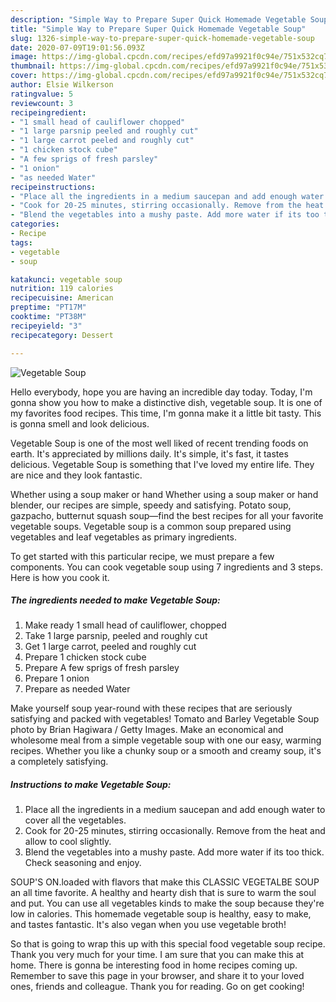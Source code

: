 ```yaml
---
description: "Simple Way to Prepare Super Quick Homemade Vegetable Soup"
title: "Simple Way to Prepare Super Quick Homemade Vegetable Soup"
slug: 1326-simple-way-to-prepare-super-quick-homemade-vegetable-soup
date: 2020-07-09T19:01:56.093Z
image: https://img-global.cpcdn.com/recipes/efd97a9921f0c94e/751x532cq70/vegetable-soup-recipe-main-photo.jpg
thumbnail: https://img-global.cpcdn.com/recipes/efd97a9921f0c94e/751x532cq70/vegetable-soup-recipe-main-photo.jpg
cover: https://img-global.cpcdn.com/recipes/efd97a9921f0c94e/751x532cq70/vegetable-soup-recipe-main-photo.jpg
author: Elsie Wilkerson
ratingvalue: 5
reviewcount: 3
recipeingredient:
- "1 small head of cauliflower chopped"
- "1 large parsnip peeled and roughly cut"
- "1 large carrot peeled and roughly cut"
- "1 chicken stock cube"
- "A few sprigs of fresh parsley"
- "1 onion"
- "as needed Water"
recipeinstructions:
- "Place all the ingredients in a medium saucepan and add enough water to cover all the vegetables."
- "Cook for 20-25 minutes, stirring occasionally. Remove from the heat and allow to cool slightly."
- "Blend the vegetables into a mushy paste. Add more water if its too thick. Check seasoning and enjoy."
categories:
- Recipe
tags:
- vegetable
- soup

katakunci: vegetable soup 
nutrition: 119 calories
recipecuisine: American
preptime: "PT17M"
cooktime: "PT38M"
recipeyield: "3"
recipecategory: Dessert

---
```



![Vegetable Soup](https://img-global.cpcdn.com/recipes/efd97a9921f0c94e/751x532cq70/vegetable-soup-recipe-main-photo.jpg)

Hello everybody, hope you are having an incredible day today. Today, I'm gonna show you how to make a distinctive dish, vegetable soup. It is one of my favorites food recipes. This time, I'm gonna make it a little bit tasty. This is gonna smell and look delicious.

Vegetable Soup is one of the most well liked of recent trending foods on earth. It's appreciated by millions daily. It's simple, it's fast, it tastes delicious. Vegetable Soup is something that I've loved my entire life. They are nice and they look fantastic.

Whether using a soup maker or hand Whether using a soup maker or hand blender, our recipes are simple, speedy and satisfying. Potato soup, gazpacho, butternut squash soup—find the best recipes for all your favorite vegetable soups. Vegetable soup is a common soup prepared using vegetables and leaf vegetables as primary ingredients.


To get started with this particular recipe, we must prepare a few components. You can cook vegetable soup using 7 ingredients and 3 steps. Here is how you cook it.

<!--inarticleads1-->

##### The ingredients needed to make Vegetable Soup:

1. Make ready 1 small head of cauliflower, chopped
1. Take 1 large parsnip, peeled and roughly cut
1. Get 1 large carrot, peeled and roughly cut
1. Prepare 1 chicken stock cube
1. Prepare A few sprigs of fresh parsley
1. Prepare 1 onion
1. Prepare as needed Water


Make yourself soup year-round with these recipes that are seriously satisfying and packed with vegetables! Tomato and Barley Vegetable Soup photo by Brian Hagiwara / Getty Images. Make an economical and wholesome meal from a simple vegetable soup with one our easy, warming recipes. Whether you like a chunky soup or a smooth and creamy soup, it&#39;s a completely satisfying. 

<!--inarticleads2-->

##### Instructions to make Vegetable Soup:

1. Place all the ingredients in a medium saucepan and add enough water to cover all the vegetables.
1. Cook for 20-25 minutes, stirring occasionally. Remove from the heat and allow to cool slightly.
1. Blend the vegetables into a mushy paste. Add more water if its too thick. Check seasoning and enjoy.


SOUP&#39;S ON.loaded with flavors that make this CLASSIC VEGETALBE SOUP an all time favorite. A healthy and hearty dish that is sure to warm the soul and put. You can use all vegetables kinds to make the soup because they&#39;re low in calories. This homemade vegetable soup is healthy, easy to make, and tastes fantastic. It&#39;s also vegan when you use vegetable broth! 

So that is going to wrap this up with this special food vegetable soup recipe. Thank you very much for your time. I am sure that you can make this at home. There is gonna be interesting food in home recipes coming up. Remember to save this page in your browser, and share it to your loved ones, friends and colleague. Thank you for reading. Go on get cooking!
